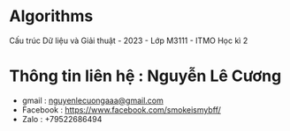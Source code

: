# Algorithms
Cấu trúc Dữ liệu và Giải thuật - 2023 - Lớp M3111 - ITMO
Học kì 2
# Thông tin liên hệ : Nguyễn Lê Cương 
- gmail : nguyenlecuongaaa@gmail.com
- Facebook : https://www.facebook.com/smokeismybff/
- Zalo : +79522686494
